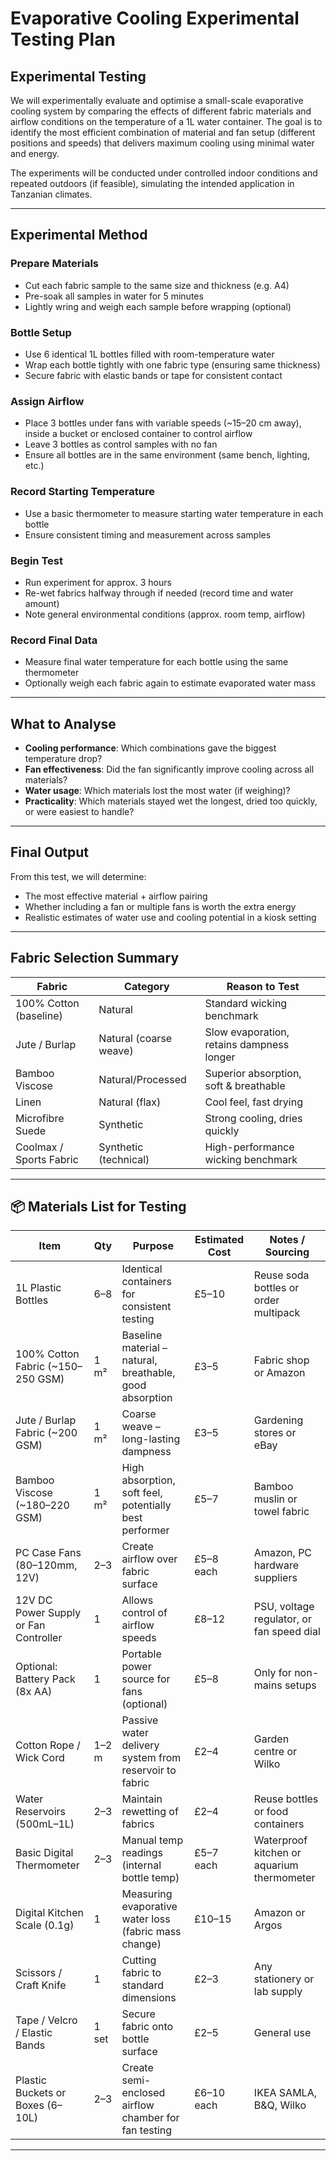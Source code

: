 # Evaporative Cooling Experimental Testing Plan

## Experimental Testing

We will experimentally evaluate and optimise a small-scale evaporative cooling system by comparing the effects of different fabric materials and airflow conditions on the temperature of a 1L water container. The goal is to identify the most efficient combination of material and fan setup (different positions and speeds) that delivers maximum cooling using minimal water and energy.

The experiments will be conducted under controlled indoor conditions and repeated outdoors (if feasible), simulating the intended application in Tanzanian climates.

---

## Experimental Method

### Prepare Materials
- Cut each fabric sample to the same size and thickness (e.g. A4)
- Pre-soak all samples in water for 5 minutes
- Lightly wring and weigh each sample before wrapping (optional)

### Bottle Setup
- Use 6 identical 1L bottles filled with room-temperature water
- Wrap each bottle tightly with one fabric type (ensuring same thickness)
- Secure fabric with elastic bands or tape for consistent contact

### Assign Airflow
- Place 3 bottles under fans with variable speeds (~15–20 cm away), inside a bucket or enclosed container to control airflow
- Leave 3 bottles as control samples with no fan
- Ensure all bottles are in the same environment (same bench, lighting, etc.)

### Record Starting Temperature
- Use a basic thermometer to measure starting water temperature in each bottle
- Ensure consistent timing and measurement across samples

###  Begin Test
- Run experiment for approx. 3 hours
- Re-wet fabrics halfway through if needed (record time and water amount)
- Note general environmental conditions (approx. room temp, airflow)

### Record Final Data
- Measure final water temperature for each bottle using the same thermometer
- Optionally weigh each fabric again to estimate evaporated water mass

---

## What to Analyse

- **Cooling performance**: Which combinations gave the biggest temperature drop?
- **Fan effectiveness**: Did the fan significantly improve cooling across all materials?
- **Water usage**: Which materials lost the most water (if weighing)?
- **Practicality**: Which materials stayed wet the longest, dried too quickly, or were easiest to handle?

---

## Final Output

From this test, we will determine:
- The most effective material + airflow pairing
- Whether including a fan or multiple fans is worth the extra energy
- Realistic estimates of water use and cooling potential in a kiosk setting

---

## Fabric Selection Summary

| **Fabric**             | **Category**           | **Reason to Test**                        |
|------------------------|------------------------|-------------------------------------------|
| 100% Cotton (baseline) | Natural                | Standard wicking benchmark                |
| Jute / Burlap          | Natural (coarse weave) | Slow evaporation, retains dampness longer |
| Bamboo Viscose         | Natural/Processed      | Superior absorption, soft & breathable    |
| Linen                  | Natural (flax)         | Cool feel, fast drying                    |
| Microfibre Suede       | Synthetic              | Strong cooling, dries quickly             |
| Coolmax / Sports Fabric| Synthetic (technical)  | High-performance wicking benchmark        |

---

## 📦 Materials List for Testing

| **Item**                              | **Qty** | **Purpose**                                              | **Estimated Cost** | **Notes / Sourcing**                            |
|---------------------------------------|--------|-----------------------------------------------------------|---------------------|-------------------------------------------------|
| 1L Plastic Bottles                    | 6–8    | Identical containers for consistent testing               | £5–10               | Reuse soda bottles or order multipack           |
| 100% Cotton Fabric (~150–250 GSM)     | 1 m²   | Baseline material – natural, breathable, good absorption  | £3–5                | Fabric shop or Amazon                           |
| Jute / Burlap Fabric (~200 GSM)       | 1 m²   | Coarse weave – long-lasting dampness                      | £3–5                | Gardening stores or eBay                        |
| Bamboo Viscose (~180–220 GSM)         | 1 m²   | High absorption, soft feel, potentially best performer     | £5–7                | Bamboo muslin or towel fabric                   |
| PC Case Fans (80–120mm, 12V)          | 2–3    | Create airflow over fabric surface                        | £5–8 each           | Amazon, PC hardware suppliers                   |
| 12V DC Power Supply or Fan Controller | 1      | Allows control of airflow speeds                          | £8–12               | PSU, voltage regulator, or fan speed dial       |
| Optional: Battery Pack (8x AA)        | 1      | Portable power source for fans (optional)                 | £5–8                | Only for non-mains setups                       |
| Cotton Rope / Wick Cord               | 1–2 m  | Passive water delivery system from reservoir to fabric    | £2–4                | Garden centre or Wilko                          |
| Water Reservoirs (500mL–1L)           | 2–3    | Maintain rewetting of fabrics                            | £2–4                | Reuse bottles or food containers                |
| Basic Digital Thermometer             | 2–3    | Manual temp readings (internal bottle temp)               | £5–7 each           | Waterproof kitchen or aquarium thermometer      |
| Digital Kitchen Scale (0.1g)          | 1      | Measuring evaporative water loss (fabric mass change)     | £10–15              | Amazon or Argos                                 |
| Scissors / Craft Knife                | 1      | Cutting fabric to standard dimensions                     | £2–3                | Any stationery or lab supply                    |
| Tape / Velcro / Elastic Bands         | 1 set  | Secure fabric onto bottle surface                         | £2–5                | General use                                      |
| Plastic Buckets or Boxes (6–10L)      | 2–3    | Create semi-enclosed airflow chamber for fan testing      | £6–10 each          | IKEA SAMLA, B&Q, Wilko                          |

---

